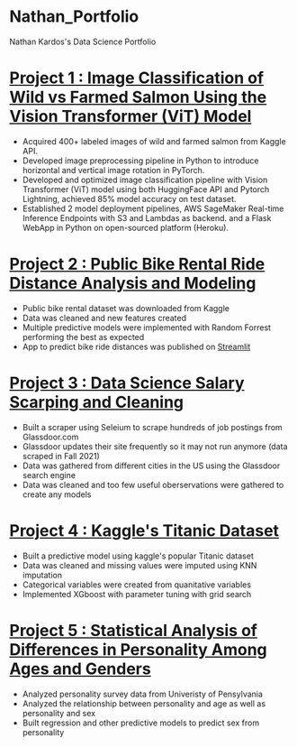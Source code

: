 # Nathan_Portfolio
Nathan Kardos's Data Science Portfolio

# [Project 1 : Image Classification of Wild vs Farmed Salmon Using the Vision Transformer (ViT) Model](https://github.com/rebelStats/Vision_Transformer_Salmon)
* Acquired 400+ labeled images of wild and farmed salmon from Kaggle API.
* Developed image preprocessing pipeline in Python to introduce horizontal and vertical image rotation in PyTorch.
* Developed and optimized image classification pipeline with Vision Transformer (ViT) model using both HuggingFace API and Pytorch Lightning, achieved 85% model accuracy on test dataset.
* Established 2 model deployment pipelines, AWS SageMaker Real-time Inference Endpoints with S3 and Lambdas as backend. and a Flask WebApp in Python on open-sourced platform (Heroku).



# [Project 2 : Public Bike Rental Ride Distance Analysis and Modeling](https://github.com/rebelStats/Bike-Data)
* Public bike rental dataset was downloaded from Kaggle
* Data was cleaned and new features created
* Multiple predictive models were implemented with Random Forrest performing the best as expected
* App to predict bike ride distances was published on [Streamlit](https://rebelstats-bike-data-streamlitbike-app-of2ukx.streamlitapp.com/)


# [Project 3 : Data Science Salary Scarping and Cleaning](https://github.com/rebelStats/ds_sal)
* Built a scraper using Seleium to scrape hundreds of job postings from Glassdoor.com
* Glassdoor updates their site frequently so it may not run anymore (data scraped in Fall 2021)
* Data was gathered from different cities in the US using the Glassdoor search engine
* Data was cleaned and too few useful oberservations were gathered to create any models


# [Project 4 : Kaggle's Titanic Dataset](https://github.com/rebelStats/TitanicAnlysis)
* Built a predictive model using kaggle's popular Titanic dataset
* Data was cleaned and missing values were imputed using KNN imputation
* Categorical variables were created from quanitative variables
* Implemented XGboost with parameter tuning with grid search

# [Project 5 : Statistical Analysis of Differences in Personality Among Ages and Genders](https://www.yumpu.com/en/document/read/66248233/personality-analysis)
* Analyzed personality survey data from Univeristy of Pensylvania
* Analyzed the relationship between personality and age as well as personality and sex
* Built regression and other predictive models to predict sex from personality
